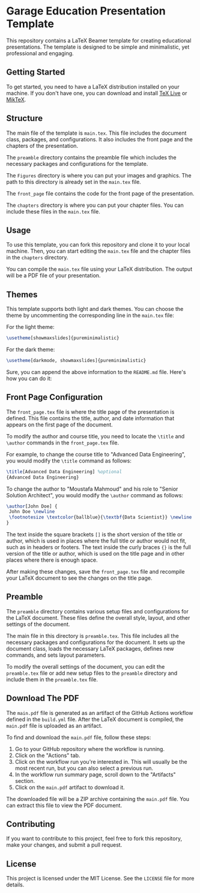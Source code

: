 # Garage Education Presentation Template

This repository contains a LaTeX Beamer template for creating educational presentations. The template is designed to be simple and minimalistic, yet professional and engaging.

## Getting Started

To get started, you need to have a LaTeX distribution installed on your machine. If you don't have one, you can download and install [TeX Live](https://www.tug.org/texlive/) or [MikTeX](https://miktex.org/).

## Structure

The main file of the template is `main.tex`. This file includes the document class, packages, and configurations. It also includes the front page and the chapters of the presentation.

The `preamble` directory contains the preamble file which includes the necessary packages and configurations for the template.

The `Figures` directory is where you can put your images and graphics. The path to this directory is already set in the `main.tex` file.

The `front_page` file contains the code for the front page of the presentation.

The `chapters` directory is where you can put your chapter files. You can include these files in the `main.tex` file.

## Usage

To use this template, you can fork this repository and clone it to your local machine. Then, you can start editing the `main.tex` file and the chapter files in the `chapters` directory.

You can compile the `main.tex` file using your LaTeX distribution. The output will be a PDF file of your presentation.

## Themes

This template supports both light and dark themes. You can choose the theme by uncommenting the corresponding line in the `main.tex` file:

For the light theme:
```latex
\usetheme[showmaxslides]{pureminimalistic}
```

For the dark theme:
```latex
\usetheme[darkmode, showmaxslides]{pureminimalistic}
```

Sure, you can append the above information to the `README.md` file. Here's how you can do it:

## Front Page Configuration

The `front_page.tex` file is where the title page of the presentation is defined. This file contains the title, author, and date information that appears on the first page of the document.

To modify the author and course title, you need to locate the `\title` and `\author` commands in the `front_page.tex` file.

For example, to change the course title to "Advanced Data Engineering", you would modify the `\title` command as follows:

```latex
\title[Advanced Data Engineering] %optional
{Advanced Data Engineering}
```

To change the author to "Moustafa Mahmoud" and his role to "Senior Solution Architect", you would modify the `\author` command as follows:

```latex
\author[John Doe] {
 John Doe \newline
 \footnotesize \textcolor{ballblue}{\textbf{Data Scientist}} \newline
}
```

The text inside the square brackets `[]` is the short version of the title or author, which is used in places where the full title or author would not fit, such as in headers or footers. The text inside the curly braces `{}` is the full version of the title or author, which is used on the title page and in other places where there is enough space.

After making these changes, save the `front_page.tex` file and recompile your LaTeX document to see the changes on the title page.

## Preamble
The `preamble` directory contains various setup files and configurations for the LaTeX document. These files define the overall style, layout, and other settings of the document.

The main file in this directory is `preamble.tex`. This file includes all the necessary packages and configurations for the document. It sets up the document class, loads the necessary LaTeX packages, defines new commands, and sets layout parameters.

To modify the overall settings of the document, you can edit the `preamble.tex` file or add new setup files to the `preamble` directory and include them in the `preamble.tex` file.

## Download The PDF
The `main.pdf` file is generated as an artifact of the GitHub Actions workflow defined in the `build.yml` file. After the LaTeX document is compiled, the `main.pdf` file is uploaded as an artifact.

To find and download the `main.pdf` file, follow these steps:

1. Go to your GitHub repository where the workflow is running.
2. Click on the "Actions" tab.
3. Click on the workflow run you're interested in. This will usually be the most recent run, but you can also select a previous run.
4. In the workflow run summary page, scroll down to the "Artifacts" section.
5. Click on the `main.pdf` artifact to download it.

The downloaded file will be a ZIP archive containing the `main.pdf` file. You can extract this file to view the PDF document.

## Contributing
If you want to contribute to this project, feel free to fork this repository, make your changes, and submit a pull request.


## License

This project is licensed under the MIT License. See the `LICENSE` file for more details.